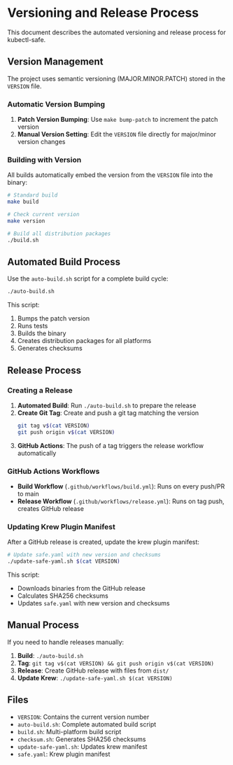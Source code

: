 # Versioning and Release Process

This document describes the automated versioning and release process for kubectl-safe.

## Version Management

The project uses semantic versioning (MAJOR.MINOR.PATCH) stored in the `VERSION` file.

### Automatic Version Bumping

1. **Patch Version Bumping**: Use `make bump-patch` to increment the patch version
2. **Manual Version Setting**: Edit the `VERSION` file directly for major/minor version changes

### Building with Version

All builds automatically embed the version from the `VERSION` file into the binary:

```bash
# Standard build
make build

# Check current version
make version

# Build all distribution packages
./build.sh
```

## Automated Build Process

Use the `auto-build.sh` script for a complete build cycle:

```bash
./auto-build.sh
```

This script:
1. Bumps the patch version
2. Runs tests
3. Builds the binary
4. Creates distribution packages for all platforms
5. Generates checksums

## Release Process

### Creating a Release

1. **Automated Build**: Run `./auto-build.sh` to prepare the release
2. **Create Git Tag**: Create and push a git tag matching the version
   ```bash
   git tag v$(cat VERSION)
   git push origin v$(cat VERSION)
   ```
3. **GitHub Actions**: The push of a tag triggers the release workflow automatically

### GitHub Actions Workflows

- **Build Workflow** (`.github/workflows/build.yml`): Runs on every push/PR to main
- **Release Workflow** (`.github/workflows/release.yml`): Runs on tag push, creates GitHub release

### Updating Krew Plugin Manifest

After a GitHub release is created, update the krew plugin manifest:

```bash
# Update safe.yaml with new version and checksums
./update-safe-yaml.sh $(cat VERSION)
```

This script:
- Downloads binaries from the GitHub release
- Calculates SHA256 checksums
- Updates `safe.yaml` with new version and checksums

## Manual Process

If you need to handle releases manually:

1. **Build**: `./auto-build.sh`
2. **Tag**: `git tag v$(cat VERSION) && git push origin v$(cat VERSION)`
3. **Release**: Create GitHub release with files from `dist/`
4. **Update Krew**: `./update-safe-yaml.sh $(cat VERSION)`

## Files

- `VERSION`: Contains the current version number
- `auto-build.sh`: Complete automated build script
- `build.sh`: Multi-platform build script
- `checksum.sh`: Generates SHA256 checksums
- `update-safe-yaml.sh`: Updates krew manifest
- `safe.yaml`: Krew plugin manifest